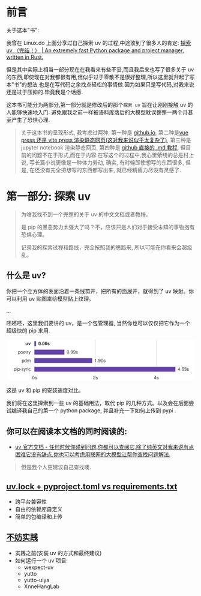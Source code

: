 # 前言

关于这本"书":

我曾在 Linux.do 上面分享过自己探索 uv 的过程,中途收到了很多人的肯定: [探索 uv （完结！） | An extremely fast Python package and project manager, written in Rust.](https://linux.do/t/topic/457885)

但是其中实际上相当一部分现在在我看来有些不妥,而且我后来也写了很多关于 uv 的东西,即使现在对我都很有用,但似乎过于零散不是很好整理,所以这里就升起了写本"书"的想法.也是在写代码之余找点轻松的事情做.因为如果只是写代码,对我来说还是过于压抑的.毕竟我是个话痨.

这本书可能分为两部分,第一部分就是修改后的那个`探索 uv` 旨在让刚刚接触 uv 的人能够快速地入门. 避免跟我之前一样被语料库落后的大模型耽误整整一两个月甚至产生了恐惧心理.

> 关于这本书的呈现形式, 我考虑过两种, 第一种是 [github.io](https://github.com/nndl/nndl.github.io), 第二种是[vue press 还是 vite press 渲染静态网页(这对我来说似乎太复杂了)](https://yutto.nyakku.moe/), 第三种是 jupyter notebook 渲染静态网页, 第四种是 [github 直接的 .md 教程](https://github.com/RimoChan/Vtuber_Tutorial), 但目前的问题不在于形式,而在于内容.在写这个的过程中,我心里萦绕的总是村上说, 写长篇小说更像是一种体力劳动, 确实, 有时候即使想写的东西很多, 但是, 在还没有完全把想写的东西都写出来, 就已经精疲力尽没有灵感了.

# 第一部分: 探索 uv

> 为啥我找不到一个完整的关于 uv 的中文文档或者教程。
>
> 是 pip 的黑恶势力太强大了吗？不，应该只是人们对于接受未知的事物抱有恐惧心理。
>
> 记录我的探索过程和路线，完全按照我的思路来, 所以可能在你看来会超级乱。

## 什么是 uv?

你把一个立方体的表面沿着一条线剪开，把所有的面展开，就得到了 uv 映射。你可以利用 uv 贴图来给模型贴上纹理。

…

呸呸呸，这里我们要讲的 uv，是一个包管理器, 当然你也可以仅仅把它作为一个超级快的 pip 来用.

![](images/uv_pip_speed.svg)

这是 uv 和 pip 的安装速度对比。

我们将在这里探索到一些 uv 的基础用法，取代 pip 的几种方式。以及会在后面尝试编译我自己的第一个 python package, 并且补充一下如何上传到 pypi .

## 你可以在阅读本文档的同时阅读的:

- [uv 官方文档 - 任何时候你碰到问题,你都可以查阅它,除了纯英文对我来说有点困难它没有缺点,你也可以考虑用联网的大模型让帮你查找问题解法.](https://docs.astral.sh/uv/getting-started/installation/)

> 但是我个人更建议自己查找噢.

## [uv.lock + pyproject.toml vs requirements.txt](https://github.com/XnneHangLab/explore-uv/tree/master/chapters/uv_lock_and_pyproject_toml_vs_requirements_txt.md)

- 跨平台兼容性
- 自由的依赖库自定义
- 简单的包编译和上传

## [不妨实践](https://github.com/XnneHangLab/explore-uv/tree/master/chapters/why_not_practice.md)

- 实践之前(安装 uv 的方式和最终建议)
- 如何运行一个 uv 项目:
  - wexpect-uv
  - yutto
  - yutto-uiya
  - XnneHangLab
